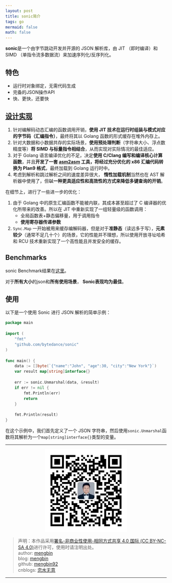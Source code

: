 ```yaml
---
layout: post
title: sonic简介 
tags: go
mermaid: false
math: false
---  
```


**sonic**是一个由字节跳动开发并开源的 JSON 解析库，由 JIT （即时编译）和 SIMD （单指令流多数据流）来加速序列化/反序列化。  

## 特色  

- 运行时对象绑定，无需代码生成
- 完备的JSON操作API
- 快、更快，还要快  

## [设计实现](https://github.com/bytedance/sonic/blob/main/docs/INTRODUCTION_ZH_CN.md)  

1. 针对编解码动态汇编的函数调用开销，**使用 JIT 技术在运行时组装与模式对应的字节码（汇编指令）**，最终将其以 Golang 函数的形式缓存在堆外内存上。
2. 针对大数据和小数据共存的实际场景，**使用预处理判断**（字符串大小、浮点数精度等）**将 SIMD 与标量指令相结合**，从而实现对实际情况的最佳适应。
3. 对于 Golang 语言编译优化的不足，决定**使用 C/Clang 编写和编译核心计算函数**，并且**开发了一套 [asm2asm](https://github.com/chenzhuoyu/asm2asm) 工具，将经过充分优化的 x86 汇编代码转换为 Plan9 格式**，最终加载到 Golang 运行时中。
4. 考虑到解析和跳过解析之间的速度差异很大， **惰性加载机制**当然也在 AST 解析器中使用了，但**以一种更具适应性和高效性的方式来降低多键查询的开销**。

在细节上，进行了一些进一步的优化：
1. 由于 Golang 中的原生汇编函数不能被内联，其成本甚至超过了 C 编译器的优化所带来的改善。所以在 JIT 中重新实现了一组轻量级的函数调用：
    - 全局函数表+静态偏移量，用于调用指令
    - **使用寄存器传递参数**
2. `Sync.Map` 一开始被用来缓存编解码器，但是对于**准静态**（读远多于写），**元素较少**（通常不足几十个）的场景，它的性能并不理想，所以使用开放寻址哈希和 RCU 技术重新实现了一个高性能且并发安全的缓存。  

## Benchmarks

sonic Benchmark结果在[这里](https://github.com/bytedance/sonic#benchmarks)。  

对于**所有大小**的json和**所有使用场景**， **Sonic表现均为最佳**。

## 使用

以下是一个使用 Sonic 进行 JSON 解析的简单示例：  

```go
package main

import (
	"fmt"
	"github.com/bytedance/sonic"
)

func main() {
	data := []byte(`{"name":"John", "age":30, "city":"New York"}`)
	var result map[string]interface{}

	err := sonic.Unmarshal(data, &result)
	if err != nil {
		fmt.Println(err)
		return
	}

	fmt.Println(result)
}
```  

在这个示例中，我们首先定义了一个 JSON 字符串，然后使用`sonic.Unmarshal`函数将其解析为一个`map[string]interface{}`类型的变量。  

---

<div align="center">
  <img src="../img/qrcode_wechat.jpg" alt="孟斯特">
</div>

> 声明：本作品采用[署名-非商业性使用-相同方式共享 4.0 国际 (CC BY-NC-SA 4.0)](https://creativecommons.org/licenses/by-nc-sa/4.0/deed.zh)进行许可，使用时请注明出处。  
> author: [mengbin](mengbin1992@outlook.com)  
> blog: [mengbin](https://mengbin.top)  
> github: [mengbin92](https://mengbin92.github.io/)  
> cnblogs: [恋水无意](https://www.cnblogs.com/lianshuiwuyi/)  

---

